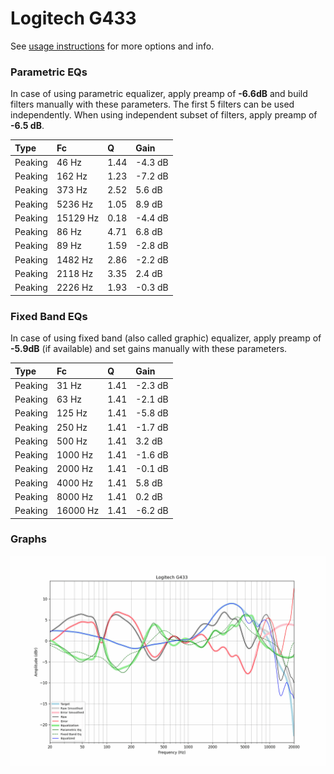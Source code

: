 # Logitech G433
See [usage instructions](https://github.com/jaakkopasanen/AutoEq#usage) for more options and info.

### Parametric EQs
In case of using parametric equalizer, apply preamp of **-6.6dB** and build filters manually
with these parameters. The first 5 filters can be used independently.
When using independent subset of filters, apply preamp of **-6.5 dB**.

| Type    | Fc       |    Q | Gain    |
|:--------|:---------|:-----|:--------|
| Peaking | 46 Hz    | 1.44 | -4.3 dB |
| Peaking | 162 Hz   | 1.23 | -7.2 dB |
| Peaking | 373 Hz   | 2.52 | 5.6 dB  |
| Peaking | 5236 Hz  | 1.05 | 8.9 dB  |
| Peaking | 15129 Hz | 0.18 | -4.4 dB |
| Peaking | 86 Hz    | 4.71 | 6.8 dB  |
| Peaking | 89 Hz    | 1.59 | -2.8 dB |
| Peaking | 1482 Hz  | 2.86 | -2.2 dB |
| Peaking | 2118 Hz  | 3.35 | 2.4 dB  |
| Peaking | 2226 Hz  | 1.93 | -0.3 dB |

### Fixed Band EQs
In case of using fixed band (also called graphic) equalizer, apply preamp of **-5.9dB**
(if available) and set gains manually with these parameters.

| Type    | Fc       |    Q | Gain    |
|:--------|:---------|:-----|:--------|
| Peaking | 31 Hz    | 1.41 | -2.3 dB |
| Peaking | 63 Hz    | 1.41 | -2.1 dB |
| Peaking | 125 Hz   | 1.41 | -5.8 dB |
| Peaking | 250 Hz   | 1.41 | -1.7 dB |
| Peaking | 500 Hz   | 1.41 | 3.2 dB  |
| Peaking | 1000 Hz  | 1.41 | -1.6 dB |
| Peaking | 2000 Hz  | 1.41 | -0.1 dB |
| Peaking | 4000 Hz  | 1.41 | 5.8 dB  |
| Peaking | 8000 Hz  | 1.41 | 0.2 dB  |
| Peaking | 16000 Hz | 1.41 | -6.2 dB |

### Graphs
![](./Logitech%20G433.png)